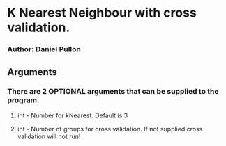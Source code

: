 # K Nearest Neighbour with cross validation.
### Author: Daniel Pullon

## Arguments
### There are 2 OPTIONAL arguments that can be supplied to the program.

1. int - Number for kNearest. Default is 3

2. int - Number of groups for cross validation. If not supplied cross validation will not run!
